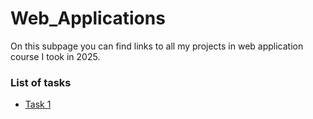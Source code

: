 # Web_Applications

On this subpage you can find links to all my projects in web application course I took in 2025.

### List of tasks
  - [Task 1 ](https://piotrdudziak.github.io/Web_Applications/Task1/star_wars)

